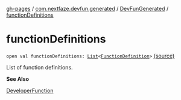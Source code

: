 [gh-pages](../../index.md) / [com.nextfaze.devfun.generated](../index.md) / [DevFunGenerated](index.md) / [functionDefinitions](./function-definitions.md)

# functionDefinitions

`open val functionDefinitions: `[`List`](https://kotlinlang.org/api/latest/jvm/stdlib/kotlin.collections/-list/index.html)`<`[`FunctionDefinition`](../../com.nextfaze.devfun.core/-function-definition/index.md)`>` [(source)](https://github.com/NextFaze/dev-fun/tree/master/devfun-annotations/src/main/java/com/nextfaze/devfun/generated/Generated.kt#L34)

List of function definitions.

**See Also**

[DeveloperFunction](../../com.nextfaze.devfun.annotations/-developer-function/index.md)

